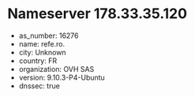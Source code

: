 # Nameserver 178.33.35.120

* as_number: 16276
* name: refe.ro.
* city: Unknown
* country: FR
* organization: OVH SAS
* version: 9.10.3-P4-Ubuntu
* dnssec: true
